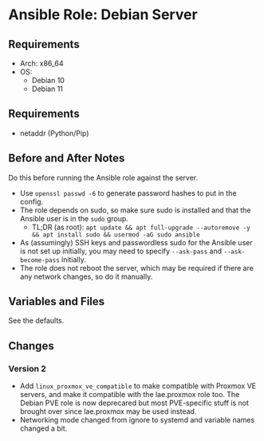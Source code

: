 # Ansible Role: Debian Server

## Requirements

- Arch: x86_64
- OS:
    - Debian 10
    - Debian 11

## Requirements

- netaddr (Python/Pip)

## Before and After Notes

Do this before running the Ansible role against the server.

- Use `openssl passwd -6` to generate password hashes to put in the config.
- The role depends on sudo, so make sure sudo is installed and that the Ansible user is in the `sudo` group.
    - TL;DR (as root): `apt update && apt full-upgrade --autoremove -y && apt install sudo && usermod -aG sudo ansible`
- As (assumingly) SSH keys and passwordless sudo for the Ansible user is not set up initially, you may need to specify `--ask-pass` and `--ask-become-pass` initially.
- The role does not reboot the server, which may be required if there are any network changes, so do it manually.

## Variables and Files

See the defaults.

## Changes

### Version 2

- Add `linux_proxmox_ve_compatible` to make compatible with Proxmox VE servers, and make it compatible with the lae.proxmox role too. The Debian PVE role is now deprecared but most PVE-specific stuff is not brought over since lae.proxmox may be used instead.
- Networking mode changed from ignore to systemd and variable names changed a bit.
